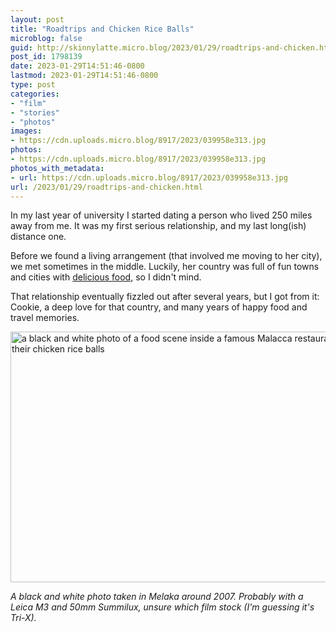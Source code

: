 ```yaml
---
layout: post
title: "Roadtrips and Chicken Rice Balls"
microblog: false
guid: http://skinnylatte.micro.blog/2023/01/29/roadtrips-and-chicken.html
post_id: 1798139
date: 2023-01-29T14:51:46-0800
lastmod: 2023-01-29T14:51:46-0800
type: post
categories:
- "film"
- "stories"
- "photos"
images:
- https://cdn.uploads.micro.blog/8917/2023/039958e313.jpg
photos:
- https://cdn.uploads.micro.blog/8917/2023/039958e313.jpg
photos_with_metadata:
- url: https://cdn.uploads.micro.blog/8917/2023/039958e313.jpg
url: /2023/01/29/roadtrips-and-chicken.html
---
```

In my last year of university I started dating a person who lived 250 miles away from me. It was my first serious relationship, and my last long(ish) distance one. 

Before we found a living arrangement (that involved me moving to her city), we met sometimes in the middle. Luckily, her country was full of fun towns and cities with [delicious food](https://www.sgmytaxi.com/chicken-rice-balls-melaka/), so I didn't mind.

That relationship eventually fizzled out after several years, but I got from it: Cookie, a deep love for that country, and many years of happy food and travel memories.

<img src="uploads/2023/039958e313.jpg" width="600" height="401" alt="a black and white photo of a food scene inside a famous Malacca restaurant known for their chicken rice balls" />

_A black and white photo taken in Melaka around 2007. Probably with a Leica M3 and 50mm Summilux, unsure which film stock (I'm guessing it's Tri-X)._

